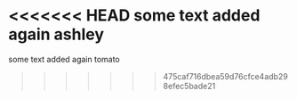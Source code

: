 <<<<<<< HEAD
some text added again ashley
=======
some text added again tomato
>>>>>>> 475caf716dbea59d76cfce4adb298efec5bade21
